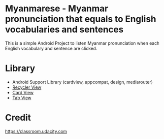 # Myanmarese - Myanmar pronunciation that equals to English vocabularies and sentences
This is a simple Android Project to listen Myanmar pronunciation when each English vocabulary and sentence are clicked.

# Library
<ul>
  <li>Android Support Library (cardview, appcompat, design, mediarouter)</li>
  <li>
    <a target="_blank" href="https://developer.android.com/reference/android/support/v7/widget/RecyclerView.html">
      Recycler View
    </a>
  </li>
  <li>
    <a target="_blank" href="https://developer.android.com/training/material/lists-cards.html">
      Card View
    </a>
  </li>
  <li>
    <a target="_blank" href="https://guides.codepath.com/android/sliding-tabs-with-pagerslidingtabstrip">
      Tab View
    </a>
  </li>
</ul>

# Credit
https://classroom.udacity.com

